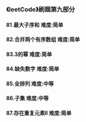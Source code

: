 ### 《leetCode》刷题第九部分
#### 81.最大子序和       难度:简单
#### 82.合并两个有序数组        难度:简单
#### 83.3的幂     难度:简单
#### 84.缺失数字        难度:简单
#### 85.全排列     难度:中等
#### 86.子集      难度:中等
#### 87.存在重复元素ll        难度:简单